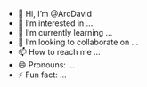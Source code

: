 - 👋 Hi, I’m @ArcDavid
- 👀 I’m interested in ...
- 🌱 I’m currently learning ...
- 💞️ I’m looking to collaborate on ...
- 📫 How to reach me ...
- 😄 Pronouns: ...
- ⚡ Fun fact: ...

<!---
ArcDavid/ArcDavid is a ✨ special ✨ repository because its `README.md` (this file) appears on your GitHub profile.
You can click the Preview link to take a look at your changes.
---Hi, you can call me @ArcDavid, I am a student to any good teacher who can teach me crypto trading
>

